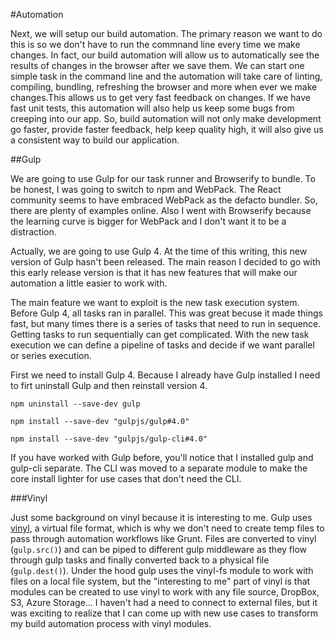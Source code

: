 #Automation

Next, we will setup our build automation. The primary reason we want to do this is so we don't have to run the commnand line every time we make changes. In fact, our build automation will allow us to automatically see the results of changes in the browser after we save them. We can start one simple task in the command line and the automation will take care of linting, compiling, bundling, refreshing the browser and more when ever we make changes.This allows us to get very fast feedback on changes. If we have fast unit tests, this automation will also help us keep some bugs from creeping into our app. So, build automation will not only make development go faster, provide faster feedback, help keep quality high, it will also give us a consistent way to build our application.

##Gulp

We are going to use Gulp for our task runner and Browserify to bundle. To be honest, I was going to switch to npm and WebPack. The React community seems to have embraced WebPack as the defacto bundler. So, there are plenty of examples online. Also I went with Browserify because the learning curve is bigger for WebPack and I don't want it to be a distraction. 

Actually, we are going to use Gulp 4. At the time of this writing, this new version of Gulp hasn't been released. The main reason I decided to go with this early release version is that it has new features that will make our automation a little easier to work with.

The main feature we want to exploit is the new task execution system. Before Gulp 4, all tasks ran in parallel. This was great becuse it made things fast, but many times there is a series of tasks that need to run in sequence. Getting tasks to run sequentially can get complicated. With the new task execution we can define a pipeline of tasks and decide if we want parallel or series execution.

First we need to install Gulp 4. Because I already have Gulp installed I need to firt uninstall Gulp and then reinstall version 4.

`npm uninstall --save-dev gulp`

`npm install --save-dev "gulpjs/gulp#4.0"`

`npm install --save-dev "gulpjs/gulp-cli#4.0"`

If you have worked with Gulp before, you'll notice that I installed gulp and gulp-cli separate. The CLI was moved to a separate module to make the core install lighter for use cases that don't need the CLI.

###Vinyl

Just some background on vinyl because it is interesting to me. Gulp uses [vinyl](https://github.com/gulpjs/vinyl), a virtual file format, which is why we don't need to create temp files to pass through automation workflows like Grunt. Files are converted to vinyl (`gulp.src()`) and can be piped to different gulp middleware as they flow through gulp tasks and finally converted back to a physical file (`gulp.dest()`). Under the hood gulp uses the vinyl-fs module to work with files on a local file system, but the "interesting to me" part of vinyl is that modules can be created to use vinyl to work with any file source, DropBox, S3, Azure Storage... I haven't had a need to connect to external files, but it was exciting to realize that I can come up with new use cases to transform my build automation process with vinyl modules.

